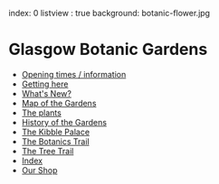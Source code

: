 index: 0
listview : true
background: botanic-flower.jpg

# Glasgow Botanic Gardens

* [Opening times / information](page:1700)
* [Getting here](page:1701)
* [What's New?](page:20160000)
* [Map of the Gardens](map:gardens)
* [The plants](page:1720)
* [History of the Gardens](page:5000)
* [The Kibble Palace](page:5)
* [The Botanics Trail](tour:botanics-trail)
* [The Tree Trail](tour:tree-trail)
* [Index](search.html)
* [Our Shop](shop/index.html)

